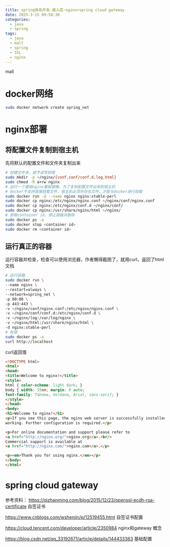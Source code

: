 ```yaml
---
title: spring体系开发-接入层-nginx+spring cloud gateway
date: 2025-3-15 09:58:30
categories:
  - java
  - spring
tags:
  - java
  - mall
  - spring
  - SSL
  - nginx
---
```

mall
<!-- more -->
# docker网络

```bash
sudo docker network create spring_net
```

# nginx部署

## 将配置文件复制到宿主机

先将默认的配置文件和文件夹复制出来

```bash
# 创建文件夹，赋予读写权限
sudo mkdir -p ~/nginx/{conf,conf/conf.d,log,html}
sudo chmod -R a+rw nginx
# 运行一个基础nginx基础镜像，为了复制配置文件出来到宿主机
# docker不支持直接挂载文件，宿主机必须先存在文件，才能与docker进行挂载
sudo docker run -d --name nginx nginx:stable-perl
sudo docker cp nginx:/etc/nginx/nginx.conf ~/nginx/conf/nginx.conf
sudo docker cp nginx:/etc/nginx/conf.d ~/nginx/conf/
sudo docker cp nginx:/usr/share/nginx/html ~/nginx/
# 获取container id，停止容器并删除
sudo docker ps -a
sudo docker stop <container id>
sudo docker rm <container id>
```

## 运行真正的容器

运行容器并检查，检查可以使用浏览器，作者懒得截图了，就用curl，返回了html文档

```bash
# 运行容器
sudo docker run \
--name nginx \
--restart=always \
--network=spring_net \
-p 80:80 \
-p 443:443 \
-v ~/nginx/conf/nginx.conf:/etc/nginx/nginx.conf \
-v ~/nginx/conf/conf.d:/etc/nginx/conf.d \
-v ~/nginx/log:/var/log/nginx \
-v ~/nginx/html:/usr/share/nginx/html \
-d nginx:stable-perl
# 检查
sudo docker ps -a
curl http://localhost
```

curl返回值

```html
<!DOCTYPE html>
<html>
<head>
<title>Welcome to nginx!</title>
<style>
html { color-scheme: light dark; }
body { width: 35em; margin: 0 auto;
font-family: Tahoma, Verdana, Arial, sans-serif; }
</style>
</head>
<body>
<h1>Welcome to nginx!</h1>
<p>If you see this page, the nginx web server is successfully installed and
working. Further configuration is required.</p>

<p>For online documentation and support please refer to
<a href="http://nginx.org/">nginx.org</a>.<br/>
Commercial support is available at
<a href="http://nginx.com/">nginx.com</a>.</p>

<p><em>Thank you for using nginx.</em></p>
</body>
</html>
```

# spring cloud gateway




参考资料：
https://qizhanming.com/blog/2015/12/23/openssl-ecdh-rsa-certificate 自签证书

https://www.cnblogs.com/wshenjin/p/12519455.html 自签证书配置

https://cloud.tencent.com/developer/article/2350984 nginx和gateway 概念

https://blog.csdn.net/qq_33192671/article/details/144433363 基础配置